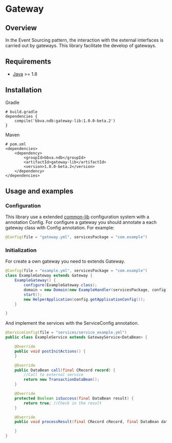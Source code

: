 Gateway
==================

## Overview

In the Event Sourcing pattern, the interaction with the external interfaces is carried out by gateways. This library facilitate the develop of gateways.

## Requirements

* [Java](https://www.java.com) >= 1.8

## Installation

Gradle
```text/plain
# build.gradle
dependencies {
	compile('bbva.ndb:gateway-lib:1.0.0-beta.2')
}
```

Maven
```text/plain
# pom.xml
<dependencies>
    <dependency>
        <groupId>bbva.ndb</groupId>
        <artifactId>gateway-lib</artifactId>
        <version>1.0.0-beta.2</version>
    </dependency>
</dependencies>
```

## Usage and examples

### Configuration

This library use a extended [common-lib](../archer-common-lib/README.md) configuration system with a annotation Config. For configure a gateway you should annotate a each gateway class with Config annotation. For example:
```java
@Config(file = "gateway.yml", servicesPackage = "com.example")
```

### Initialization

For create a own gateway you need to extends Gateway.
```java
@Config(file = "example.yml", servicesPackage = "com.example")
class ExampleGateway extends Gateway {
    ExampleGateway() {
        configure(ExampleGateway.class);
        domain = new Domain(new ExampleHandler(servicesPackage, config), config.getApplicationConfig());
        start();
        new HelperApplication(config.getApplicationConfig());
    }

}
```

And implement the services with the ServiceConfig annotation.
```java
@ServiceConfig(file = "services/service_example.yml")
public class ExampleService extends GatewayService<DataBean> {

    @Override
    public void postInitActions() {
    }

    @Override
    public DataBean call(final CRecord record) {
        //Call to external service
        return new TransactionDataBean();
    }

    @Override
    protected Boolean isSuccess(final DataBean result) {
        return true; //Check in the result
    }

    @Override
    public void processResult(final CRecord cRecord, final DataBean dataBean) {

    }
}
```
